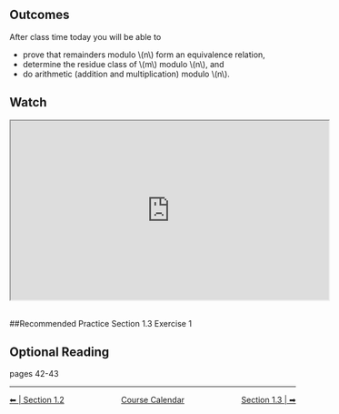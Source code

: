 ## Outcomes
After class time today you will be able to

* prove that remainders modulo \\(n\\) form an equivalence relation,
* determine the residue class of \\(m\\) modulo \\(n\\), and
* do arithmetic (addition and multiplication) modulo \\(n\\).

## Watch
<iframe title="embedded content" src="https://www.youtube.com/embed/5RwNOYO1Jsw" width="560" height="315" allowfullscreen="allowfullscreen" allow="accelerometer; autoplay; clipboard-write; encrypted-media; gyroscope; picture-in-picture" data-mce-fragment="1"></iframe>&nbsp;

##Recommended Practice
Section 1.3 Exercise 1

## Optional Reading
pages 42-43
 
<hr class="dashed double-spacing">

<div class = "justify" style="display:flex;justify-content:space-between;">
    <div sytle="align:left">
        <a class="btn info" href="page:📓 Section 1.2">⬅ | Section 1.2</a>
    </div>
    <div style="align:center">
        <a class="btn warning" href="page:📅 Full Course Schedule - Subject to Change">Course Calendar</a>
    </div>
    <div style="align:right">
        <a class="btn info" href="page:📓 Section 1.3 Part 2">Section 1.3 | ➡</a>
    </div>
</div>